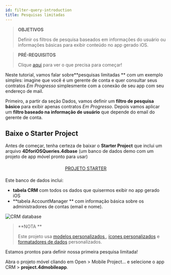 ```yaml
---
id: filter-query-introduction
title: Pesquisas limitadas
---
```


> **OBJETIVOS**
> 
> Definir os filtros de pesquisa baseados em informações do usuário ou informações básicas para exibir conteúdo no app gerado iOS.


> **PRÉ-REQUISITOS**
> 
> Clique [aqui](prerequisites.html) para ver o que precisa para começar!


Neste tutorial, vamos falar sobre**pesquisas limitadas ** com um exemplo simples: imagine que você é um gerente de conta e quer consultar seus contratos *Em Progresso* simplesmente com a conexão de seu app com seu endereço de mail.

Primeiro, a partir da seção Dados, vamos definir um **filtro de pesquisa básico** para exibir apenas contratos *Em Progresso*. Depois vamos aplicar um **filtro baseado na informação de usuário** que depende do email do gerente de conta.

## Baixe o Starter Project

Antes de começar, tenha certeza de baixar o **Starter Project** que inclui um arquivo **4DforiOSQueries.4dbase** (um banco de dados demo com um projeto de app móvel pronto para usar)

<div markdown="1" style="text-align: center; margin-top: 20px; margin-bottom: 20px">
<a class="button"
href="https://github.com/4d-go-mobile/tutorial-RestrictedQueries/releases/latest/download/tutorial-RestrictedQueries.zip">PROJETO STARTER</a>
</div>

Este banco de dados inclui:

* **tabela CRM** com todos os dados que quisermos exibir no app gerado  iOS
* **tabela AccountManager ** com informação básica sobre os administradores de contas (email e nome).

![CRM database](assets/en/restricted-queries/CRMDatabase.png)

> **NOTA **
> 
> Este projeto usa [modelos personalizados ](https://4d.github.io/4d-for-ios/docs/en/creating-listform-templates.html), [ícones personalizados](https://4d.github.io/4d-for-ios/docs/en/using-icons.html) e  [formatadores de dados](https://4d.github.io/4d-for-ios/docs/en/creating-data-formatter.html) personalizados.

Estamos prontos para definir nossa primeira pesquisa limitada!

Abra o projeto móvel cliando em Open > Mobile Project... e selecione o app CRM  > **project.4dmobileapp**.
